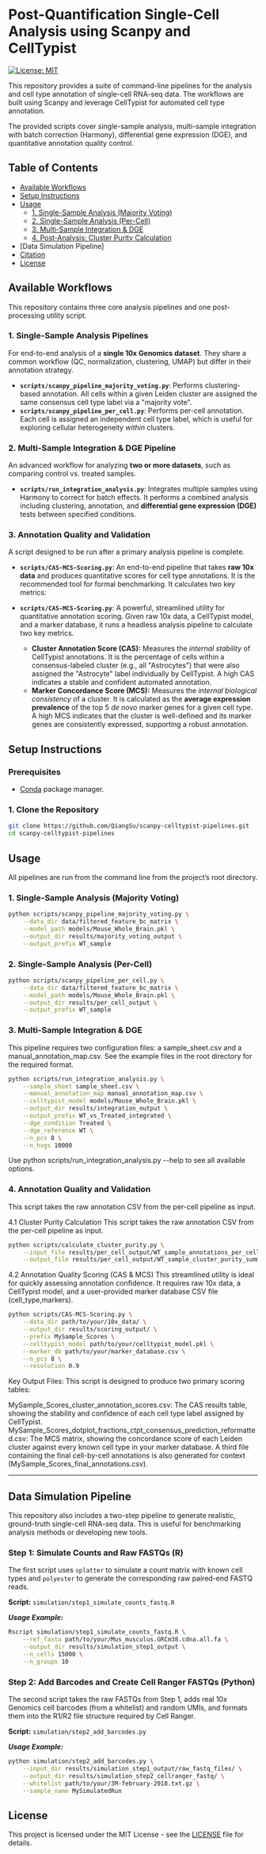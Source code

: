 # Post-Quantification Single-Cell Analysis using Scanpy and CellTypist
[![License: MIT](https://img.shields.io/badge/License-MIT-yellow.svg)](https://opensource.org/licenses/MIT)

This repository provides a suite of command-line pipelines for the analysis and cell type annotation of single-cell RNA-seq data. The workflows are built using Scanpy and leverage CellTypist for automated cell type annotation.

The provided scripts cover single-sample analysis, multi-sample integration with batch correction (Harmony), differential gene expression (DGE), and quantitative annotation quality control.

## Table of Contents
- [Available Workflows](#available-workflows)
- [Setup Instructions](#setup-instructions)
- [Usage](#usage)
  - [1. Single-Sample Analysis (Majority Voting)](#1-single-sample-analysis-majority-voting)
  - [2. Single-Sample Analysis (Per-Cell)](#2-single-sample-analysis-per-cell)
  - [3. Multi-Sample Integration & DGE](#3-multi-sample-integration--dge)
  - [4. Post-Analysis: Cluster Purity Calculation](#4-post-analysis-cluster-purity-calculation)
- [Data Simulation Pipeline]
- [Citation](#citation)
- [License](#license)

## Available Workflows

This repository contains three core analysis pipelines and one post-processing utility script.

### 1. Single-Sample Analysis Pipelines
For end-to-end analysis of a **single 10x Genomics dataset**. They share a common workflow (QC, normalization, clustering, UMAP) but differ in their annotation strategy.

-   **`scripts/scanpy_pipeline_majority_voting.py`**: Performs clustering-based annotation. All cells within a given Leiden cluster are assigned the same consensus cell type label via a "majority vote".
-   **`scripts/scanpy_pipeline_per_cell.py`**: Performs per-cell annotation. Each cell is assigned an independent cell type label, which is useful for exploring cellular heterogeneity *within* clusters.

### 2. Multi-Sample Integration & DGE Pipeline
An advanced workflow for analyzing **two or more datasets**, such as comparing control vs. treated samples.

-   **`scripts/run_integration_analysis.py`**: Integrates multiple samples using Harmony to correct for batch effects. It performs a combined analysis including clustering, annotation, and **differential gene expression (DGE)** tests between specified conditions.

### 3. Annotation Quality and Validation
A script designed to be run after a primary analysis pipeline is complete.

-   **`scripts/CAS-MCS-Scoring.py`**: An end-to-end pipeline that takes **raw 10x data** and produces quantitative scores for cell type annotations. It is the recommended tool for formal benchmarking. It calculates two key metrics:

-   **`scripts/CAS-MCS-Scoring.py`**: A powerful, streamlined utility for quantitative annotation scoring. Given raw 10x data, a CellTypist model, and a marker database, it runs a headless analysis pipeline to calculate two key metrics.

    -  **Cluster Annotation Score (CAS):** Measures the *internal stability* of CellTypist annotations. It is the percentage of cells within a consensus-labeled cluster (e.g., all "Astrocytes") that were also assigned the "Astrocyte" label individually by CellTypist. A high CAS indicates a stable and confident automated annotation.
    -  **Marker Concordance Score (MCS):** Measures the *internal biological consistency* of a cluster. It is calculated as the **average expression prevalence** of the top 5 *de novo* marker genes for a given cell type. A high MCS indicates that the cluster is well-defined and its marker genes are consistently expressed, supporting a robust annotation.


## Setup Instructions

### Prerequisites
- [Conda](https://docs.conda.io/en/latest/miniconda.html) package manager.

### 1. Clone the Repository
```bash
git clone https://github.com/QiangSu/scanpy-celltypist-pipelines.git
cd scanpy-celltypist-pipelines
```

## Usage

All pipelines are run from the command line from the project’s root directory.

### 1. Single-Sample Analysis (Majority Voting)

```bash
python scripts/scanpy_pipeline_majority_voting.py \
    --data_dir data/filtered_feature_bc_matrix \
    --model_path models/Mouse_Whole_Brain.pkl \
    --output_dir results/majority_voting_output \
    --output_prefix WT_sample
```

### 2. Single-Sample Analysis (Per-Cell)

```bash
python scripts/scanpy_pipeline_per_cell.py \
    --data_dir data/filtered_feature_bc_matrix \
    --model_path models/Mouse_Whole_Brain.pkl \
    --output_dir results/per_cell_output \
    --output_prefix WT_sample
```

### 3. Multi-Sample Integration & DGE
This pipeline requires two configuration files: a sample_sheet.csv and a manual_annotation_map.csv. See the example files in the root directory for the required format.

```bash
python scripts/run_integration_analysis.py \
    --sample_sheet sample_sheet.csv \
    --manual_annotation_map manual_annotation_map.csv \
    --celltypist_model models/Mouse_Whole_Brain.pkl \
    --output_dir results/integration_output \
    --output_prefix WT_vs_Treated_integrated \
    --dge_condition Treated \
    --dge_reference WT \
    --n_pcs 8 \
    --n_hvgs 10000
```
Use python scripts/run_integration_analysis.py --help to see all available options.

### 4. Annotation Quality and Validation
This script takes the raw annotation CSV from the per-cell pipeline as input.

4.1 Cluster Purity Calculation
This script takes the raw annotation CSV from the per-cell pipeline as input.
```bash
python scripts/calculate_cluster_purity.py \
    --input_file results/per_cell_output/WT_sample_annotations_per_cell_raw.csv \
    --output_file results/per_cell_output/WT_sample_cluster_purity_summary.csv
```
4.2 Annotation Quality Scoring (CAS & MCS)
This streamlined utility is ideal for quickly assessing annotation confidence. It requires raw 10x data, a CellTypist model, and a user-provided marker database CSV file (cell_type,markers).
```bash
python scripts/CAS-MCS-Scoring.py \
    --data_dir path/to/your/10x_data/ \
    --output_dir results/scoring_output/ \
    --prefix MySample_Scores \
    --celltypist_model path/to/your/celltypist_model.pkl \
    --marker_db path/to/your/marker_database.csv \
    --n_pcs 8 \
    --resolution 0.9
```
Key Output Files:
This script is designed to produce two primary scoring tables:

MySample_Scores_cluster_annotation_scores.csv: The CAS results table, showing the stability and confidence of each cell type label assigned by CellTypist.
MySample_Scores_dotplot_fractions_ctpt_consensus_prediction_reformatted.csv: The MCS matrix, showing the concordance score of each Leiden cluster against every known cell type in your marker database.
A third file containing the final cell-by-cell annotations is also generated for context (MySample_Scores_final_annotations.csv).

---

## Data Simulation Pipeline

This repository also includes a two-step pipeline to generate realistic, ground-truth single-cell RNA-seq data. This is useful for benchmarking analysis methods or developing new tools.

### Step 1: Simulate Counts and Raw FASTQs (R)

The first script uses `splatter` to simulate a count matrix with known cell types and `polyester` to generate the corresponding raw paired-end FASTQ reads.

**Script:** `simulation/step1_simulate_counts_fastq.R`

**_Usage Example:_**
```bash
Rscript simulation/step1_simulate_counts_fastq.R \
    --ref_fasta path/to/your/Mus_musculus.GRCm38.cdna.all.fa \
    --output_dir results/simulation_step1_output \
    --n_cells 15000 \
    --n_groups 10
```
### Step 2: Add Barcodes and Create Cell Ranger FASTQs (Python)

The second script takes the raw FASTQs from Step 1, adds real 10x Genomics cell barcodes (from a whitelist) and random UMIs, and formats them into the R1/R2 file structure required by Cell Ranger.

**Script:** `simulation/step2_add_barcodes.py`

**_Usage Example:_**
```bash
python simulation/step2_add_barcodes.py \
    --input_dir results/simulation_step1_output/raw_fastq_files/ \
    --output_dir results/simulation_step2_cellranger_fastq/ \
    --whitelist path/to/your/3M-february-2018.txt.gz \
    --sample_name MySimulatedRun
```

## License
This project is licensed under the MIT License - see the [LICENSE](LICENSE) file for details.
